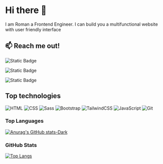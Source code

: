 # Hi there 👏

I am Roman a Frontend Engineer.
I can build you a multifunctional website with user friendly interface

## 📫 Reach me out!

![Static Badge](https://img.shields.io/badge/Instagram-%23FFD700?logo=Instagram)

![Static Badge](https://img.shields.io/badge/linkedIn-%231E90FF?logo=linkedIn)

![Static Badge](https://img.shields.io/badge/Telegram-%234169E1?logo=Telegram)

## Top technologies

![HTML](https://img.shields.io/badge/HTML5-E34F26?style=for-the-badge&logo=html5&logoColor=white) ![CSS](https://img.shields.io/badge/CSS3-1572B6?style=for-the-badge&logo=css3&logoColor=white) 
![Sass](https://img.shields.io/badge/Sass-CC6699?style=for-the-badge&logo=sass&logoColor=white) ![Bootstrap](https://img.shields.io/badge/Bootstrap-7952B3?style=for-the-badge&logo=bootstrap&logoColor=white)
![TailwindCSS](https://img.shields.io/badge/TailwindCSS-38B2AC?style=for-the-badge&logo=tailwind-css&logoColor=white) ![JavaScript](https://img.shields.io/badge/JavaScript-F7DF1E?style=for-the-badge&logo=javascript&logoColor=black) ![Git](https://img.shields.io/badge/Git-F05032?style=for-the-badge&logo=git&logoColor=white)

### Top Languages

[![Anurag's GitHub stats-Dark](https://github-readme-stats.vercel.app/api?username=romantelemuha&show_icons=true&theme=dark#gh-dark-mode-only)](https://github.com/romantelemuha/github-readme-stats#gh-dark-mode-only)

### GitHub Stats
[![Top Langs](https://github-readme-stats.vercel.app/api/top-langs/?username=romantelemuha&layout=donut)](https://github.com/romantelemuha/github-readme-stats)

